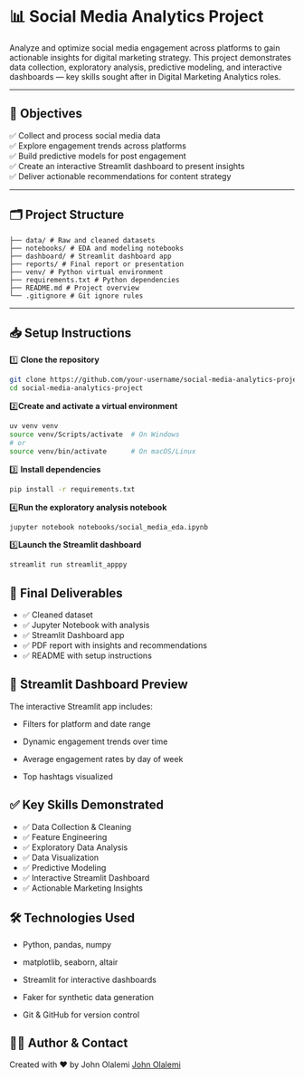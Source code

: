 # 📊 Social Media Analytics Project

Analyze and optimize social media engagement across platforms to gain actionable insights for digital marketing strategy. This project demonstrates data collection, exploratory analysis, predictive modeling, and interactive dashboards — key skills sought after in Digital Marketing Analytics roles.

---

## 🚀 Objectives
✅ Collect and process social media data  
✅ Explore engagement trends across platforms  
✅ Build predictive models for post engagement  
✅ Create an interactive Streamlit dashboard to present insights  
✅ Deliver actionable recommendations for content strategy

---

## 🗂️ Project Structure
``` social-media-analytics-project/
├── data/ # Raw and cleaned datasets
├── notebooks/ # EDA and modeling notebooks
├── dashboard/ # Streamlit dashboard app
├── reports/ # Final report or presentation
├── venv/ # Python virtual environment
├── requirements.txt # Python dependencies
├── README.md # Project overview
└── .gitignore # Git ignore rules
```

---

## 📥 Setup Instructions

1️⃣ **Clone the repository**
```bash
git clone https://github.com/your-username/social-media-analytics-project.git
cd social-media-analytics-project
```
2️⃣**Create and activate a virtual environment**
```bash
uv venv venv
source venv/Scripts/activate  # On Windows
# or
source venv/bin/activate      # On macOS/Linux
```
3️⃣ **Install dependencies**
```bash
pip install -r requirements.txt
```
4️⃣**Run the exploratory analysis notebook**
```bash
jupyter notebook notebooks/social_media_eda.ipynb
```
5️⃣**Launch the Streamlit dashboard**
```bash
streamlit run streamlit_apppy
```

## 📑 Final Deliverables
- ✅ Cleaned dataset
- ✅ Jupyter Notebook with analysis
- ✅ Streamlit Dashboard app
- ✅ PDF report with insights and recommendations
- ✅ README with setup instructions


## 🎨 Streamlit Dashboard Preview
The interactive Streamlit app includes:

- Filters for platform and date range

- Dynamic engagement trends over time

- Average engagement rates by day of week

- Top hashtags visualized

## ✅ Key Skills Demonstrated
- ✅ Data Collection & Cleaning
- ✅ Feature Engineering
- ✅ Exploratory Data Analysis
- ✅ Data Visualization
- ✅ Predictive Modeling
- ✅ Interactive Streamlit Dashboard
- ✅ Actionable Marketing Insights

## 🛠️ Technologies Used
- Python, pandas, numpy

- matplotlib, seaborn, altair

- Streamlit for interactive dashboards

- Faker for synthetic data generation

- Git & GitHub for version control



## 🙋‍♂️ Author & Contact
Created with ❤️ by John Olalemi
[John Olalemi](https://linkedin.com/in/john-olalemi-174638106)
